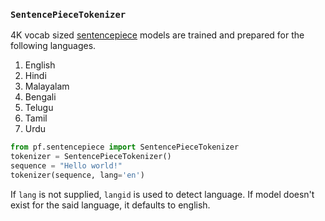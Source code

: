 
### `SentencePieceTokenizer`

4K vocab sized [sentencepiece](https://github.com/google/sentencepiece)
models are trained and prepared for the following languages.

1. English
2. Hindi
3. Malayalam
4. Bengali
5. Telugu
6. Tamil
7. Urdu


```py
from pf.sentencepiece import SentencePieceTokenizer
tokenizer = SentencePieceTokenizer()
sequence = "Hello world!"
tokenizer(sequence, lang='en') 
```

If `lang` is not supplied, `langid` is used to detect language.
If model doesn't exist for the said language, it defaults to english.

